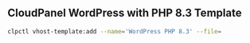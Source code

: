 ## CloudPanel WordPress with PHP 8.3 Template
```bash
clpctl vhost-template:add --name='WordPress PHP 8.3' --file=
```